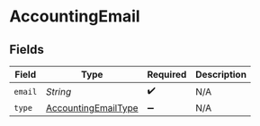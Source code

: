# AccountingEmail


## Fields

| Field                                                             | Type                                                              | Required                                                          | Description                                                       |
| ----------------------------------------------------------------- | ----------------------------------------------------------------- | ----------------------------------------------------------------- | ----------------------------------------------------------------- |
| `email`                                                           | *String*                                                          | :heavy_check_mark:                                                | N/A                                                               |
| `type`                                                            | [AccountingEmailType](../../models/shared/AccountingEmailType.md) | :heavy_minus_sign:                                                | N/A                                                               |